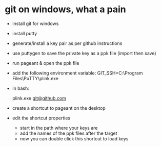 # git on windows, what a pain

- install git for windows
- install putty
- generate/install a key pair as per github instructions
- use puttygen to save the private key as a ppk file (import then save)
- run pageant & open the ppk file
- add the following environment variable: GIT_SSH=C:\Program Files\PuTTY\plink.exe
- in bash:

    plink.exe git@github.com

- create a shortcut to pageant on the desktop
- edit the shortcut properties
    - start in the path where your keys are
    - add the names of the ppk files after the target
    - now you can double click this shortcut to load keys
